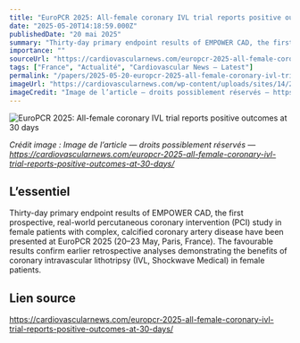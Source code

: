 ```yaml
---
title: "EuroPCR 2025: All-female coronary IVL trial reports positive outcomes at 30 days"
date: "2025-05-20T14:18:59.000Z"
publishedDate: "20 mai 2025"
summary: "Thirty-day primary endpoint results of EMPOWER CAD, the first prospective, real-world percutaneous coronary intervention (PCI) study in female patients with complex, calcified coronary artery disease have been presented at EuroPCR 2025 (20–23 May, Paris, France). The favourable results confirm earlier retrospective analyses demonstrating the benefits of coronary intravascular lithotripsy (IVL, Shockwave Medical) in female patients."
importance: ""
sourceUrl: "https://cardiovascularnews.com/europcr-2025-all-female-coronary-ivl-trial-reports-positive-outcomes-at-30-days/"
tags: ["France", "Actualité", "Cardiovascular News — Latest"]
permalink: "/papers/2025-05-20-europcr-2025-all-female-coronary-ivl-trial-reports-positive-outcomes-at-30-days"
imageUrl: "https://cardiovascularnews.com/wp-content/uploads/sites/14/2025/05/McEntegart.jpg"
imageCredit: "Image de l’article — droits possiblement réservés — https://cardiovascularnews.com/europcr-2025-all-female-coronary-ivl-trial-reports-positive-outcomes-at-30-days/"
---
```


![EuroPCR 2025: All-female coronary IVL trial reports positive outcomes at 30 days](https://cardiovascularnews.com/wp-content/uploads/sites/14/2025/05/McEntegart.jpg)

*Crédit image : Image de l’article — droits possiblement réservés — https://cardiovascularnews.com/europcr-2025-all-female-coronary-ivl-trial-reports-positive-outcomes-at-30-days/*

## L’essentiel

Thirty-day primary endpoint results of EMPOWER CAD, the first prospective, real-world percutaneous coronary intervention (PCI) study in female patients with complex, calcified coronary artery disease have been presented at EuroPCR 2025 (20–23 May, Paris, France). The favourable results confirm earlier retrospective analyses demonstrating the benefits of coronary intravascular lithotripsy (IVL, Shockwave Medical) in female patients.

## Lien source

https://cardiovascularnews.com/europcr-2025-all-female-coronary-ivl-trial-reports-positive-outcomes-at-30-days/
